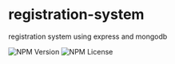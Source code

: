 # registration-system
registration system using express and mongodb
<p dir=auto>
<img alt="NPM Version" src="https://img.shields.io/npm/v/registration-system">
<img alt="NPM License" src="https://img.shields.io/npm/l/registration-system">
</p>
